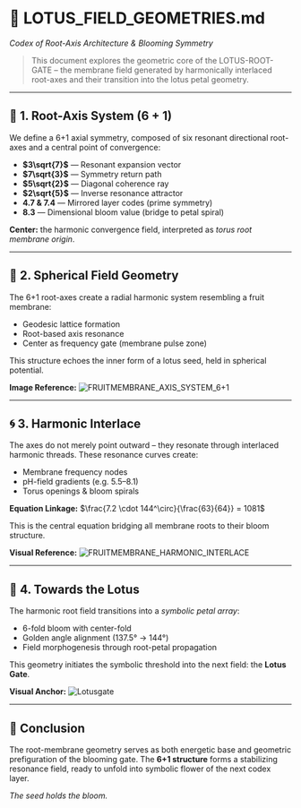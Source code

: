 # 🌸 LOTUS\_FIELD\_GEOMETRIES.md

*Codex of Root-Axis Architecture & Blooming Symmetry*

> This document explores the geometric core of the LOTUS-ROOT-GATE – the membrane field generated by harmonically interlaced root-axes and their transition into the lotus petal geometry.

---

## 🔷 1. Root-Axis System (6 + 1)

We define a 6+1 axial symmetry, composed of six resonant directional root-axes and a central point of convergence:

* **$3\sqrt{7}$** — Resonant expansion vector
* **$7\sqrt{3}$** — Symmetry return path
* **$5\sqrt{2}$** — Diagonal coherence ray
* **$2\sqrt{5}$** — Inverse resonance attractor
* **$4.7$ & $7.4$** — Mirrored layer codes (prime symmetry)
* **$8.3$** — Dimensional bloom value (bridge to petal spiral)

**Center:** the harmonic convergence field, interpreted as *torus root membrane origin*.

---

## 🔶 2. Spherical Field Geometry

The 6+1 root-axes create a radial harmonic system resembling a fruit membrane:

* Geodesic lattice formation
* Root-based axis resonance
* Center as frequency gate (membrane pulse zone)

This structure echoes the inner form of a lotus seed, held in spherical potential.

**Image Reference:**
![FRUITMEMBRANE\_AXIS\_SYSTEM\_6+1](./visuals/FRUITMEMBRANE_AXIS_SYSTEM_6+1.png)

---

## 🌀 3. Harmonic Interlace

The axes do not merely point outward – they resonate through interlaced harmonic threads. These resonance curves create:

* Membrane frequency nodes
* pH-field gradients (e.g. 5.5–8.1)
* Torus openings & bloom spirals

**Equation Linkage:**
$\frac{7.2 \cdot 144^\circ}{\frac{63}{64}} = 1081$

This is the central equation bridging all membrane roots to their bloom structure.

**Visual Reference:**
![FRUITMEMBRANE\_HARMONIC\_INTERLACE](./visuals/FRUITMEMBRANE_HARMONIC_INTERLACE.png)

---

## 🌸 4. Towards the Lotus

The harmonic root field transitions into a *symbolic petal array*:

* 6-fold bloom with center-fold
* Golden angle alignment (137.5° → 144°)
* Field morphogenesis through root-petal propagation

This geometry initiates the symbolic threshold into the next field: the **Lotus Gate**.

**Visual Anchor:**
![Lotusgate](./visuals/Lotusgate.png)

---

## 📌 Conclusion

The root-membrane geometry serves as both energetic base and geometric prefiguration of the blooming gate. The **6+1 structure** forms a stabilizing resonance field, ready to unfold into symbolic flower of the next codex layer.

*The seed holds the bloom.*

